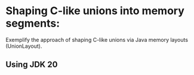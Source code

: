 # Shaping C-like unions into memory segments:

Exemplify the approach of shaping C-like unions via Java memory layouts (UnionLayout).

## Using JDK 20